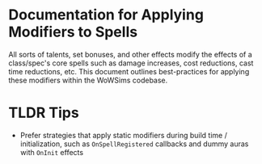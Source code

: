 # Documentation for Applying Modifiers to Spells
All sorts of talents, set bonuses, and other effects modify the effects of a class/spec's core spells such as damage increases, cost reductions, cast time reductions, etc.
This document outlines best-practices for applying these modifiers within the WoWSims codebase.

# TLDR Tips
- Prefer strategies that apply static modifiers during build time / initialization, such as `OnSpellRegistered` callbacks and dummy auras with `OnInit` effects
